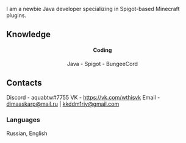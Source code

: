 I am a newbie Java developer specializing in Spigot-based Minecraft plugins. 

## Knowledge
<h4 align="center">Coding</h4>
<p align="center">
Java
 - Spigot
 - BungeeCord

## Contacts
Discord - aquabtw#7755
VK - https://vk.com/wthisvk
Email - dimaaskarp@mail.ru | kkddm1riy@gmail.com

### Languages
Russian, English
